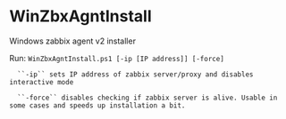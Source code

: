 # WinZbxAgntInstall

Windows zabbix agent v2 installer

Run: ``WinZbxAgntInstall.ps1 [-ip [IP address]] [-force]``

      ``-ip`` sets IP address of zabbix server/proxy and disables interactive mode
      
      ``-force`` disables checking if zabbix server is alive. Usable in some cases and speeds up installation a bit.
